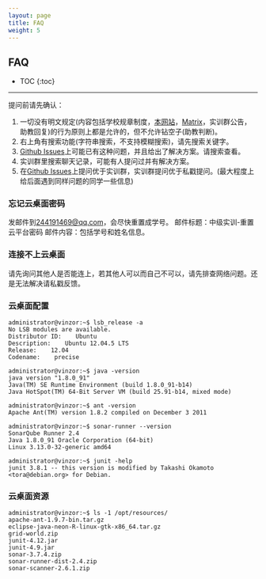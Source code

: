 ```yaml
---
layout: page
title: FAQ
weight: 5
---
```


## FAQ


* TOC
{:toc}


----------


提问前请先确认：
 1. 一切没有明文规定(内容包括学校规章制度，[本网站](https://se-2018.github.io)，[Matrix](https://vmatrix.org.cn)，实训群公告，助教回复)的行为原则上都是允许的，但不允许钻空子(助教判断)。
 2. 右上角有搜索功能(字符串搜索，不支持模糊搜索)，请先搜索关键字。
 3. [Github Issues](https://github.com/se-2018/se-2018.github.io/issues?q=is%3Aissue)上可能已有这种问题，并且给出了解决方案。请搜索查看。
 4. 实训群里搜索聊天记录，可能有人提问过并有解决方案。
 5. 在[Github Issues](https://github.com/se-2018/se-2018.github.io/issues)上提问优于实训群，实训群提问优于私戳提问。(最大程度上给后面遇到同样问题的同学一些信息)


### 忘记云桌面密码
发邮件到[244191469@qq.com](mailto:244191469@qq.com)，会尽快重置成学号。
邮件标题：中级实训-重置云平台密码
邮件内容：包括学号和姓名信息。

### 连接不上云桌面
请先询问其他人是否能连上，若其他人可以而自己不可以，请先排查网络问题。还是无法解决请私戳反馈。

### 云桌面配置
```shell
administrator@vinzor:~$ lsb_release -a
No LSB modules are available.
Distributor ID:    Ubuntu
Description:    Ubuntu 12.04.5 LTS
Release:    12.04
Codename:    precise

administrator@vinzor:~$ java -version
java version "1.8.0_91"
Java(TM) SE Runtime Environment (build 1.8.0_91-b14)
Java HotSpot(TM) 64-Bit Server VM (build 25.91-b14, mixed mode)

administrator@vinzor:~$ ant -version
Apache Ant(TM) version 1.8.2 compiled on December 3 2011

administrator@vinzor:~$ sonar-runner --version
SonarQube Runner 2.4
Java 1.8.0_91 Oracle Corporation (64-bit)
Linux 3.13.0-32-generic amd64

administrator@vinzor:~$ junit -help
junit 3.8.1 -- this version is modified by Takashi Okamoto <tora@debian.org> for Debian.
```

### 云桌面资源
```shell
administrator@vinzor:~$ ls -1 /opt/resources/
apache-ant-1.9.7-bin.tar.gz
eclipse-java-neon-R-linux-gtk-x86_64.tar.gz
grid-world.zip
junit-4.12.jar
junit-4.9.jar
sonar-3.7.4.zip
sonar-runner-dist-2.4.zip
sonar-scanner-2.6.1.zip
```
